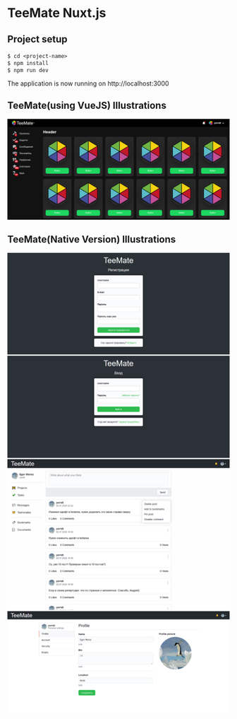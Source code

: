 # TeeMate Nuxt.js

## Project setup
```
$ cd <project-name>
$ npm install
$ npm run dev
```

The application is now running on http://localhost:3000

## TeeMate(using VueJS) Illustrations

![Illustration](https://github.com/yorrdt/teemate/blob/master/teemate-vuejs-scr.png)

## TeeMate(Native Version) Illustrations

![Illustration](https://github.com/yorrdt/teemate/blob/master/teemate-scr(4).png)
![Illustration](https://github.com/yorrdt/teemate/blob/master/teemate-scr(3).png)
![Illustration](https://github.com/yorrdt/teemate/blob/master/teemate-scr(2).png)
![Illustration](https://github.com/yorrdt/teemate/blob/master/teemate-scr(1).png)
